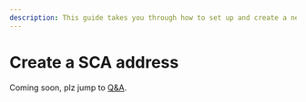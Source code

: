 ```yaml
---
description: This guide takes you through how to set up and create a new SCA address.
---
```


# Create a SCA address

Coming soon, plz jump to [Q&A](../other/why-solana.md).

